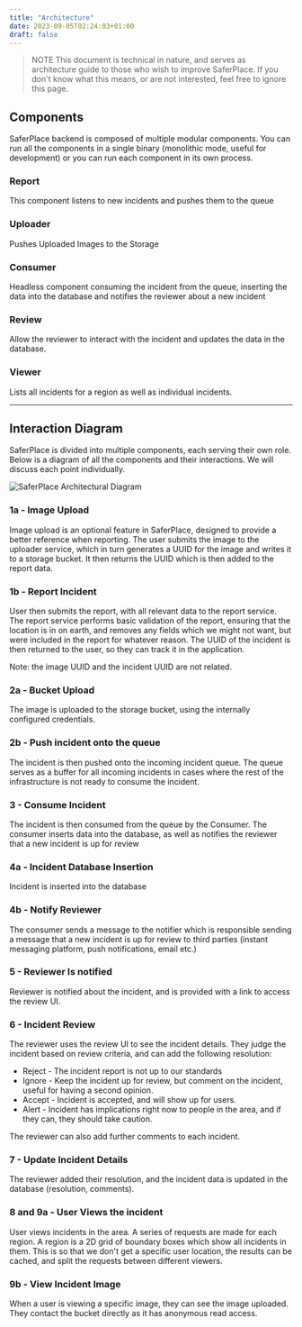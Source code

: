 ```yaml
---
title: "Architecture"
date: 2023-09-05T02:24:03+01:00
draft: false
---
```


> NOTE
> This document is technical in nature, and serves as architecture guide to
> those who wish to improve SaferPlace. If you don't know what this means, or
> are not interested, feel free to ignore this page.

## Components

SaferPlace backend is composed of multiple modular components. You can run all
the components in a single binary (monolithic mode, useful for development) or
you can run each component in its own process.

### Report

This component listens to new incidents and pushes them to the queue

### Uploader

Pushes Uploaded Images to the Storage

### Consumer

Headless component consuming the incident from the queue, inserting the data
into the database and notifies the reviewer about a new incident

### Review

Allow the reviewer to interact with the incident and updates the data in the
database.

### Viewer

Lists all incidents for a region as well as individual incidents.

---

## Interaction Diagram

SaferPlace is divided into multiple components, each serving their own role.
Below is a diagram of  all the components and their interactions. We will
discuss each point individually.

![SaferPlace Architectural Diagram](/images/architecture-diagram-v0.1.svg)

### 1a - Image Upload

Image upload is an optional feature in SaferPlace, designed to provide a better
reference when reporting. The user submits the image to the uploader service,
which in turn generates a UUID for the image and writes it to a storage bucket.
It then returns the UUID which is then added to the report data.

### 1b - Report Incident

User then submits the report, with all relevant data to the report service. The
report service performs basic validation of the report, ensuring that the
location is in on earth, and removes any fields which we might not want, but
were included in the report for whatever reason. The UUID of the incident is
then returned to the user, so they can track it in the application.

Note: the image UUID and the incident UUID are not related.

### 2a - Bucket Upload

The image is uploaded to the storage bucket, using the internally configured
credentials.

### 2b - Push incident onto the queue

The incident is then pushed onto the incoming incident queue. The queue serves
as a buffer for all incoming incidents in cases where the rest of the
infrastructure is not ready to consume the incident.

### 3 - Consume Incident

The incident is then consumed from the queue by the Consumer. The consumer
inserts data into the database, as well as notifies the reviewer that a new
incident is up for review

### 4a - Incident Database Insertion

Incident is inserted into the database

### 4b - Notify Reviewer

The consumer sends a message to the notifier which is responsible sending a
message that a new incident is up for review to third parties (instant messaging
platform, push notifications, email etc.)

### 5 - Reviewer Is notified

Reviewer is notified about the incident, and is provided with a link to access
the review UI.

### 6 - Incident Review

The reviewer uses the review UI to see the incident details. They judge the
incident based on review criteria, and can add the following resolution:

- Reject - The incident report is not up to our standards
- Ignore - Keep the incident up for review, but comment on the incident, useful
  for having a second opinion.
- Accept - Incident is accepted, and will show up for users.
- Alert - Incident has implications right now to people in the area, and if they
  can, they should take caution.

The reviewer can also add further comments to each incident.

### 7 - Update Incident Details

The reviewer added their resolution, and the incident data is updated in the
database (resolution, comments).

### 8 and 9a - User Views the incident

User views incidents in the area. A series of requests are made for each region.
A region is a 2D grid of boundary boxes which show all incidents in them. This
is so that we don't get a specific user location, the results can be cached,
and split the requests between different viewers.

### 9b - View Incident Image

When a user is viewing a specific image, they can see the image uploaded. They
contact the bucket directly as it has anonymous read access.
